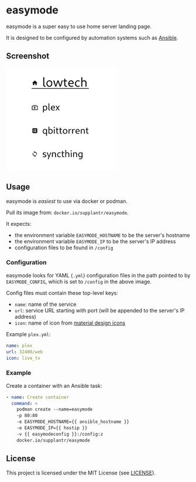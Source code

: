 # easymode

easymode is a super easy to use home server landing page.

It is designed to be configured by automation systems such as [Ansible][ansible].

[ansible]: https://www.ansible.com/

## Screenshot

[<img src="https://github.com/jcrd/easymode/blob/assets/screenshot.png" width="300"/>][scrn]

[scrn]: https://github.com/jcrd/easymode/blob/assets/screenshot.png

## Usage

easymode is *easiest* to use via docker or podman.

Pull its image from: `docker.io/supplantr/easymode`.

It expects:

- the environment variable `EASYMODE_HOSTNAME` to be the server's hostname
- the environment variable `EASYMODE_IP` to be the server's IP address
- configuration files to be found in `/config`

### Configuration

easymode looks for YAML (`.yml`) configuration files in the path pointed to by
`EASYMODE_CONFIG`, which is set to `/config` in the above image.

Config files must contain these top-level keys:

- `name`: name of the service
- `url`: service URL starting with port (will be appended to the server's IP address)
- `icon`: name of icon from [material design icons][mdi]

[mdi]: https://materialdesignicons.com/

Example `plex.yml`:

```yml
name: plex
url: 32400/web
icon: live_tv
```

### Example

Create a container with an Ansible task:

```yml
- name: Create container
  command: >
    podman create --name=easymode
    -p 80:80
    -e EASYMODE_HOSTNAME={{ ansible_hostname }}
    -e EASYMODE_IP={{ hostip }}
    -v {{ easymodeconfig }}:/config:z
    docker.io/supplantr/easymode
```

## License

This project is licensed under the MIT License (see [LICENSE](LICENSE)).
